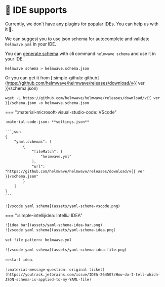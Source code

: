 # 🔌 IDE supports

Currently, we don't have any plugins for popular IDEs. You can help us with it 🩵.

We can suggest you to use json schema for autocomplete and validate `helmwave.yml` in your IDE.

You can [generate schema](../cli/#schema) with cli command `helmwave schema` and use it in your IDE.

```shell
helmwave schema > helmwave.schema.json
```

Or you can get it from [:simple-github: github](https://github.com/helmwave/helmwave/releases/download/v{{ ver }}/schema.json)

```shell
wget -L https://github.com/helmwave/helmwave/releases/download/v{{ ver }}/schema.json -o helmwave.schema.json
```


=== ":material-microsoft-visual-studio-code: VScode"

    :material-code-json: **settings.json**

    ```json
    {
        "yaml.schemas": [
            {
                "fileMatch": [
                    "helmwave.yml"
                ],
                "url": "https://github.com/helmwave/helmwave/releases/download/v{{ ver }}/schema.json"
            }
        ]
    }
    ```

    ![vscode yaml schema](assets/yaml-schema-vscode.png)


=== ":simple-intellijidea: IntelliJ IDEA"

    ![idea bar](assets/yaml-schema-idea-bar.png)
    ![vscode yaml schema](assets/yaml-schema-idea.png)

    set file pattern: helmwave.yml

    ![vscode yaml schema](assets/yaml-schema-idea-file.png)

    restart idea.

    [:material-message-question: original ticket](https://youtrack.jetbrains.com/issue/IDEA-264507/How-do-I-tell-which-JSON-schema-is-applied-to-my-YAML-file)